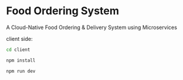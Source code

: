 # Food Ordering System

A Cloud-Native Food Ordering &amp; Delivery System using Microservices

client side:
```bash
cd client
```
```bash
npm install
```
```bash
npm run dev
```
